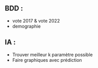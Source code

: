 ## BDD :
- vote 2017 & vote 2022
- demographie

## IA :
- Trouver meilleur k paramètre possible
- Faire graphiques avec prédiction